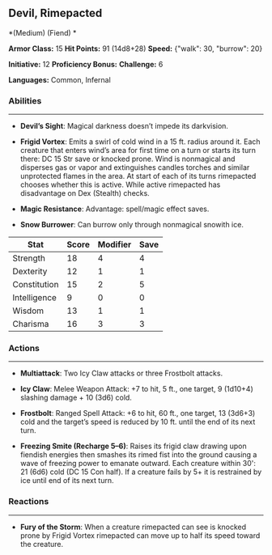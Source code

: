 ## Devil, Rimepacted
*(Medium) (Fiend) *

**Armor Class:** 15
**Hit Points:** 91 (14d8+28)
**Speed:** {"walk": 30, "burrow": 20}

**Initiative:** 12
**Proficiency Bonus:**
**Challenge:** 6

**Languages:** Common, Infernal

### Abilities
 --- 
- **Devil’s Sight**: Magical darkness doesn’t impede its darkvision.

- **Frigid Vortex**: Emits a swirl of cold wind in a 15 ft. radius around it. Each creature that enters wind’s area for first time on a turn or starts its turn there: DC 15 Str save or knocked prone. Wind is nonmagical and disperses gas or vapor and extinguishes candles torches and similar unprotected flames in the area. At start of each of its turns rimepacted chooses whether this is active. While active rimepacted has disadvantage on Dex (Stealth) checks.

- **Magic Resistance**: Advantage: spell/magic effect saves.

- **Snow Burrower**: Can burrow only through nonmagical snowith ice.



| Stat | Score | Modifier | Save |
| ---- | ---- | ---- | ---- |
| Strength | 18 | 4 | 4 |
| Dexterity | 12 | 1 | 1 |
| Constitution | 15 | 2 | 5 |
| Intelligence | 9 | 0 | 0 |
| Wisdom | 13 | 1 | 1 |
| Charisma | 16 | 3 | 3 |

### Actions
 --- 
- **Multiattack**: Two Icy Claw attacks or three Frostbolt attacks.

- **Icy Claw**: Melee Weapon Attack: +7 to hit, 5 ft., one target, 9 (1d10+4) slashing damage + 10 (3d6) cold.

- **Frostbolt**: Ranged Spell Attack: +6 to hit, 60 ft., one target, 13 (3d6+3) cold and the target’s speed is reduced by 10 ft. until the end of its next turn.

- **Freezing Smite (Recharge 5–6)**: Raises its frigid claw drawing upon fiendish energies then smashes its rimed fist into the ground causing a wave of freezing power to emanate outward. Each creature within 30': 21 (6d6) cold (DC 15 Con half). If a creature fails by 5+ it is restrained by ice until end of its next turn.

### Reactions
 --- 
- **Fury of the Storm**: When a creature rimepacted can see is knocked prone by Frigid Vortex rimepacted can move up to half its speed toward the creature.

